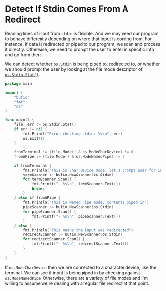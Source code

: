 # Detect If Stdin Comes From A Redirect

Reading lines of input from `stdin` is flexible. And we may need our program to
behave differently depending on where that input is coming from. For instance,
if data is redirected or piped to our program, we scan and process it directly.
Otherwise, we need to prompt the user to enter in specific info and go from
there.

We can detect whether [`os.Stdin`](https://pkg.go.dev/os#pkg-variables) is
being piped to, redirected to, or whether we should prompt the user by looking
at the file mode descriptor of
[`os.Stdin.Stat()`](https://pkg.go.dev/os#File.Stat).

```go
package main

import (
	"bufio"
	"fmt"
	"os"
)

func main() {
	file, err := os.Stdin.Stat()
	if err != nil {
		fmt.Printf("Error checking stdin: %v\n", err)
		os.Exit(1)
	}

	fromTerminal := (file.Mode() & os.ModeCharDevice) != 0
	fromAPipe := (file.Mode() & os.ModeNamedPipe) != 0

	if fromTerminal {
		fmt.Println("This is Char Device mode, let's prompt user for input")
		termScanner := bufio.NewScanner(os.Stdin)
		for termScanner.Scan() {
			fmt.Printf("- %s\n", termScanner.Text())
			break;
		}
	} else if fromAPipe {
		fmt.Println("This is Named Pipe mode, contents piped in")
		pipeScanner := bufio.NewScanner(os.Stdin)
		for pipeScanner.Scan() {
			fmt.Printf("- %s\n", pipeScanner.Text())
		}
	} else {
		fmt.Println("This means the input was redirected")
		redirectScanner := bufio.NewScanner(os.Stdin)
		for redirectScanner.Scan() {
			fmt.Printf("- %s\n", redirectScanner.Text())
		}
	}
}
```

If `os.ModeCharDevice` then we are connected to a character device, like the
terminal. We can see if input is being piped in by checking against
`os.ModeNamedPipe`. Otherwise, there are a variety of file modes and I'm
willing to assume we're dealing with a regular file redirect at that point.

